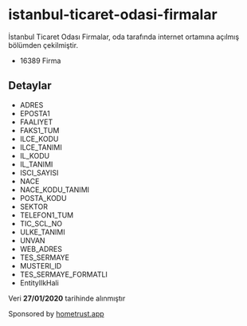 # istanbul-ticaret-odasi-firmalar
İstanbul Ticaret Odası Firmalar, oda tarafında internet ortamına açılmış bölümden çekilmiştir.

* 16389 Firma

## Detaylar
* ADRES
* EPOSTA1
* FAALIYET
* FAKS1_TUM
* ILCE_KODU
* ILCE_TANIMI
* IL_KODU
* IL_TANIMI
* ISCI_SAYISI
* NACE
* NACE_KODU_TANIMI
* POSTA_KODU
* SEKTOR
* TELEFON1_TUM
* TIC_SCL_NO
* ULKE_TANIMI
* UNVAN
* WEB_ADRES
* TES_SERMAYE
* MUSTERI_ID
* TES_SERMAYE_FORMATLI
* EntityIlkHali

Veri **27/01/2020** tarihinde alınmıştır

Sponsored by [hometrust.app](https://hometrust.app "Property Reviews Platform")
